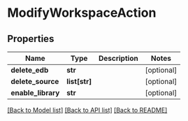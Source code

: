 # ModifyWorkspaceAction

## Properties
Name | Type | Description | Notes
------------ | ------------- | ------------- | -------------
**delete_edb** | **str** |  | [optional] 
**delete_source** | **list[str]** |  | [optional] 
**enable_library** | **str** |  | [optional] 

[[Back to Model list]](../README.md#documentation-for-models) [[Back to API list]](../README.md#documentation-for-api-endpoints) [[Back to README]](../README.md)



